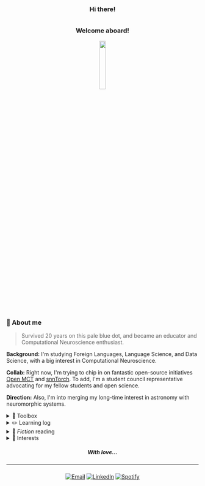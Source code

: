 

<div align = center>
  <h3>Hi there!   
    
  <br>Welcome aboard!
  </h3>
  <img src="https://em-content.zobj.net/source/animated-noto-color-emoji/356/flying-saucer_1f6f8.gif" style="width: 18%">
  
</div>


### 🌱 About me

> Survived 20 years on this pale blue dot, and became an educator and Computational Neuroscience enthusiast.

**Background:** I'm studying Foreign Languages, Language Science, and Data Science, with a big interest in Computational Neuroscience.   

**Collab:** Right now, I'm trying to chip in on fantastic open-source initiatives [Open MCT](https://github.com/nasa/openmct) and [snnTorch](https://snntorch.readthedocs.io/en/latest/readme.html).
To add, I'm a student council representative advocating for my fellow students and open science.

**Direction:** Also, I'm into merging my long-time interest in astronomy with neuromorphic systems.

<details>
  <summary>🧰 Toolbox</summary>

  > ℹ As one can expect, many of the following are not mastered. I try to focus into one thing at a time.
  
  | Category               | Tools and Libraries                                                | 
  |------------------------|---------------------------------------------------------------------|
  | **Programming Languages** | Python, JavaScript                                                        | 
  | **Libraries and Frameworks** | NumPy, SymPy, LaTeX, Pandas, Matplotlib, Seaborn, Scikit-learn, OpenCV, PyTorch, Astropy | 
  |**Testing and Coverage** | pytest, Codecov                                                   |
  | **Notebooks**           | Jupyter                                                           |      
  | **Database and SQL**    | SQL, Big Query, Excel, Google Sheets                              | 
  | **Version Control**     | Git, GitHub                                                       |
  | **Runtime**             | Node.js                                                           |
  | **Web Development**     | HTML, CSS                                                         | 
  
  
  <div align = center>
    <img src="https://github-readme-streak-stats.herokuapp.com/?user=peppermintbird&theme=prussian&hide_border=true" alt="peppermint github stats/day streak" style="width: 41%">    <img src="https://github-readme-stats.vercel.app/api?username=peppermintbird&theme=prussian&show_icons=true&hide_border=true&count_private=true"alt="peppermint github stats/grade" style="width: 39%">
  </div>

</details>

<details>
  <summary>✏️ Learning log</summary> 

   - **Learning:**
      - Advanced Data Analytics
      - Algorithm Foundations
  
   - **Want to learn:**
      - Neurophilosophy
      - NASA TOPS 101
      - Neuromatch | Computational Neuroscience (Approved! Yayyyyy!)
      - ML with AWS SageMaker
      - Mathematics for ML and DS
      - Fortran & C | Scientific computing
</details>



<details>
  <summary>📖 <i>Fiction</i> reading</summary> 
</br>
<p>The Chronicles of Narnia - Book 2</p>
<img src="https://github.com/peppermintbird/peppermintbird/assets/148541376/5ce9f50c-627c-41d9-bd99-fe58fc7f488c" width="10%">
<br></br>
<p><i>P.S.: I tend to jump from book to book, so this section won't be updated too frequently.</i>😄</p>

</details>

<details>
  <summary>🔮 Interests</summary>

- Writing, literature, and drawing.  
- Language learning (🇯🇵 🇩🇪).  
- My cat's belly.  
- Classical music (especially the piano).  
- Mind-bending games and puzzle-solving.

</details>

<div align = "center">
    <h5><i>With love...</i></h5>
</div>

---

<div align="center"><h5> </h5> 
 
 [![Email](https://img.shields.io/badge/Email-black?style=flat&logo=gmail&labelColor=black&logoColor=white)](mailto:rayanerocha090@gmail.com)
 [![LinkedIn](https://img.shields.io/badge/LinkedIn-black?style=flat&logo=linkedin&labelColor=black&logoColor=white)](https://www.linkedin.com/in/rayane-rocha-ds)
 [![Spotify](https://img.shields.io/badge/Spotify-black?style=flat&logo=spotify&labelColor=black&logoColor=white)](https://open.spotify.com/user/31geojxyibgmhfhyuic7242zreyu?si=04168ceec325448c)

</div>






